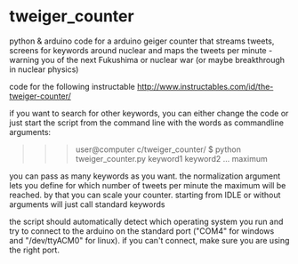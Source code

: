 tweiger_counter
===============

python &amp; arduino code for a arduino geiger counter that streams tweets, 
screens for keywords around nuclear and maps the tweets per minute - warning
you of the next Fukushima or nuclear war (or maybe breakthrough in nuclear physics)

code for the following instructable
http://www.instructables.com/id/the-tweiger-counter/

if you want to search for other keywords, you can either change the code or just start
the script from the command line with the words as commandline arguments:

  >>> user@computer c/tweiger_counter/ $ python tweiger_counter.py keyword1 keyword2 ... maximum
  
you can pass as many keywords as you want. the normalization argument lets you define
for which number of tweets per minute the maximum will be reached. by that you can scale your counter.
starting from IDLE or without arguments will just call standard keywords

the script should automatically detect which operating system you run and try to connect to the arduino 
on the standard port ("COM4" for windows and "/dev/ttyACM0" for linux). if you can't connect, make sure 
you are using the right port.
